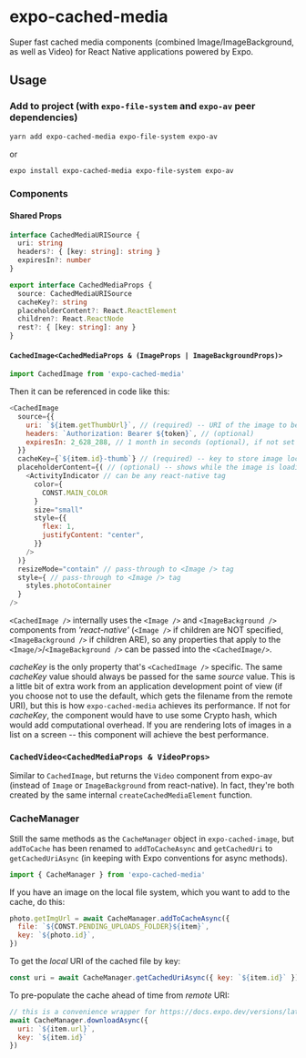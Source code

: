 # expo-cached-media

Super fast cached media components (combined Image/ImageBackground, as well as Video) for React Native applications powered by Expo.

## Usage

### Add to project (with `expo-file-system` and `expo-av` peer dependencies)

```sh
yarn add expo-cached-media expo-file-system expo-av
```

or

```sh
expo install expo-cached-media expo-file-system expo-av
```

### Components

#### Shared Props

``` TypeScript
interface CachedMediaURISource {
  uri: string
  headers?: { [key: string]: string }
  expiresIn?: number
}

export interface CachedMediaProps {
  source: CachedMediaURISource
  cacheKey?: string
  placeholderContent?: React.ReactElement
  children?: React.ReactNode
  rest?: { [key: string]: any }
}
```

#### `CachedImage<CachedMediaProps & (ImageProps | ImageBackgroundProps)>`

```JavaScript
import CachedImage from 'expo-cached-media'
```

Then it can be referenced in code like this:

```JavaScript
<CachedImage
  source={{ 
    uri: `${item.getThumbUrl}`, // (required) -- URI of the image to be cached
    headers: `Authorization: Bearer ${token}`, // (optional)            
    expiresIn: 2_628_288, // 1 month in seconds (optional), if not set -- will never expire and will be managed by the OS
  }}
  cacheKey={`${item.id}-thumb`} // (required) -- key to store image locally -- defaults to the filename at the end of the URL (with hash and/or query keys stripped out)
  placeholderContent={( // (optional) -- shows while the image is loading
    <ActivityIndicator // can be any react-native tag
      color={
        CONST.MAIN_COLOR
      }
      size="small"
      style={{
        flex: 1,
        justifyContent: "center",
      }}
    />
  )} 
  resizeMode="contain" // pass-through to <Image /> tag 
  style={ // pass-through to <Image /> tag 
    styles.photoContainer
  }
/>
```

`<CachedImage />` internally uses the `<Image />` and `<ImageBackground />` components from *'react-native'* (`<Image />` if children are NOT specified, `<ImageBackground />` if children ARE), so any properties that apply to the `<Image/>`/`<ImageBackground />` can be passed into the `<CachedImage/>`.

*cacheKey* is the only property that's `<CachedImage />` specific. The same *cacheKey* value should always be passed for the same *source* value. This is a little bit of extra work from an application development point of view (if you choose not to use the default, which gets the filename from the remote URI), but this is how `expo-cached-media` achieves its performance. If not for *cacheKey*, the component would have to use some Crypto hash, which would add computational overhead. If you are rendering lots of images in a list on a screen -- this component will achieve the best performance.

### `CachedVideo<CachedMediaProps & VideoProps>`

Similar to `CachedImage`, but returns the `Video` component from expo-av (instead of `Image` or `ImageBackground` from react-native). In fact, they're both created by the same internal `createCachedMediaElement` function.

### CacheManager

Still the same methods as the `CacheManager` object in `expo-cached-image`, but `addToCache` has been renamed to `addToCacheAsync` and `getCachedUri` to `getCachedUriAsync` (in keeping with Expo conventions for async methods).

```JavaScript
import { CacheManager } from 'expo-cached-media'
```

If you have an image on the local file system, which you want to add to the cache, do this:

```JavaScript
photo.getImgUrl = await CacheManager.addToCacheAsync({
  file: `${CONST.PENDING_UPLOADS_FOLDER}${item}`,
  key: `${photo.id}`,
})
```

To get the *local* URI of the cached file by key:

```JavaScript
const uri = await CacheManager.getCachedUriAsync({ key: `${item.id}` })
```

To pre-populate the cache ahead of time from *remote* URI:

```JavaScript
// this is a convenience wrapper for https://docs.expo.dev/versions/latest/sdk/filesystem/#filesystemdownloadasyncuri-fileuri-options
await CacheManager.downloadAsync({
  uri: `${item.url}`,
  key: `${item.id}`
})
```
